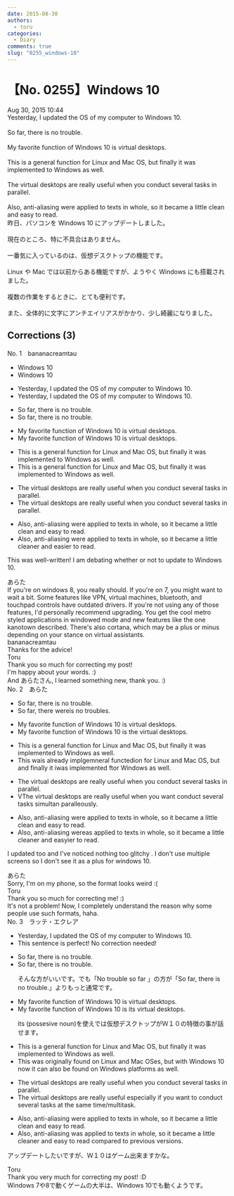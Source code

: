 ```yaml
---
date: 2015-08-30
authors:
  - toru
categories:
  - Diary
comments: true
slug: "0255_windows-10"
---
```


# 【No. 0255】Windows 10
<div class="date">Aug 30, 2015 10:44</div>
<div id="post"><div id="body_show_ori">
Yesterday, I updated the OS of my computer to Windows 10.<br/><br/>So far, there is no trouble.<br/><br/>My favorite function of Windows 10 is virtual desktops.<br/><br/>This is a general function for Linux and Mac OS, but finally it was implemented to Windows as well.<br/><br/>The virtual desktops are really useful when you conduct several tasks in parallel.<br/><br/>Also, anti-aliasing were applied to texts in whole, so it became a little clean and easy to read.
</div></div>

<!-- more -->

<div id="post_ja"><div id="body_show_mo">
昨日、パソコンを Windows 10 にアップデートしました。<br/><br/>現在のところ、特に不具合はありません。<br/><br/>一番気に入っているのは、仮想デスクトップの機能です。<br/><br/>Linux や Mac では以前からある機能ですが、ようやく Windows にも搭載されました。<br/><br/>複数の作業をするときに、とても便利です。<br/><br/>また、全体的に文字にアンチエイリアスがかかり、少し綺麗になりました。
</div></div>

## Corrections (3)
<div id="block"><div class="first_name"> No. 1　<span class="just_name">bananacreamtau</span></div><div id="block2">
<ul class="correction_field">
<li class="incorrect">Windows 10</li>
<li class="corrected correct">
Windows 10
</li>
</ul>
<ul class="correction_field">
<li class="incorrect">Yesterday, I updated the OS of my computer to Windows 10.</li>
<li class="corrected correct">
Yesterday, I updated the OS of my computer to Windows 10.
</li>
</ul>
<ul class="correction_field">
<li class="incorrect">So far, there is no trouble.</li>
<li class="corrected correct">
So far, there is no trouble.
</li>
</ul>
<ul class="correction_field">
<li class="incorrect">My favorite function of Windows 10 is virtual desktops.</li>
<li class="corrected correct">
My favorite function of Windows 10 is virtual desktops.
</li>
</ul>
<ul class="correction_field">
<li class="incorrect">This is a general function for Linux and Mac OS, but finally it was implemented to Windows as well.</li>
<li class="corrected correct">
This is a general function for Linux and Mac OS, but finally it was implemented to Windows as well.
</li>
</ul>
<ul class="correction_field">
<li class="incorrect">The virtual desktops are really useful when you conduct several tasks in parallel.</li>
<li class="corrected correct">
The virtual desktops are really useful when you conduct several tasks in parallel.
</li>
</ul>
<ul class="correction_field">
<li class="incorrect">Also, anti-aliasing were applied to texts in whole, so it became a little clean and easy to read.</li>
<li class="corrected correct">
Also, anti-aliasing were applied to texts in whole, so it became a little clean<span class="f_red">er </span>and <span class="f_red">easier</span> to read.
</li>
</ul>
<p class="comment_small">
 This was well-written! I am debating whether or not to update to Windows 10.
</p>

</div><div class="name"><span class="just_name">あらた</span><br>
If you're on windows 8, you really should. If you're on 7, you might want to wait a bit. Some features like VPN, virtual machines, bluetooth, and touchpad controls have outdated drivers. If you're not using any of those features, I'd personally recommend upgrading. You get the cool metro styled applications in windowed mode and new features like the one kanotown described. There's also cortana, which may be a plus or minus depending on your stance on virtual assistants.
</div>
<div class="name"><span class="just_name">bananacreamtau</span><br>
Thanks for the advice!
</div>
<div class="name"><span class="just_name">Toru</span><br>
Thank you so much for correcting my post! <br/>I'm happy about your words. :)<br/>And あらたさん, I learned something new, thank you. :)
</div>
</div>
<div id="block"><div class="first_name"> No. 2　<span class="just_name">あらた</span></div><div id="block2">
<ul class="correction_field">
<li class="incorrect">So far, there is no trouble.</li>
<li class="corrected correct">
So far, there <span class="f_red">were</span><span class="f_gray"><span class="sline">is</span></span> no trouble<span class="f_red">s</span>.
</li>
</ul>
<ul class="correction_field">
<li class="incorrect">My favorite function of Windows 10 is virtual desktops.</li>
<li class="corrected correct">
My favorite function of Windows 10 is <span class="f_red">the </span>virtual desktops.
</li>
</ul>
<ul class="correction_field">
<li class="incorrect">This is a general function for Linux and Mac OS, but finally it was implemented to Windows as well.</li>
<li class="corrected correct">
This <span class="f_red">wa</span><span class="f_gray"><span class="sline">i</span></span>s a<span class="f_red">lready</span> <span class="f_red">impl</span><span class="f_gray"><span class="sline">g</span></span>e<span class="f_red">m</span><span class="f_gray"><span class="sline">n</span></span>e<span class="f_gray"><span class="sline">ral fu</span></span>n<span class="f_gray"><span class="sline">c</span></span>t<span class="f_red">ed</span><span class="f_gray"><span class="sline">ion</span></span> for Linux and Mac<span class="f_gray"><span class="sline"> OS</span></span>, <span class="f_gray"><span class="sline">but</span></span> <span class="f_red">and </span>finally it <span class="f_red">i</span><span class="f_gray"><span class="sline">wa</span></span>s implemented <span class="f_red">f</span><span class="f_gray"><span class="sline">t</span></span>o<span class="f_red">r</span> Windows as well.
</li>
</ul>
<ul class="correction_field">
<li class="incorrect">The virtual desktops are really useful when you conduct several tasks in parallel.</li>
<li class="corrected correct">
<span class="f_red">V</span><span class="f_gray"><span class="sline">The v</span></span>irtual desktops are really useful when you <span class="f_red">want </span>conduct several tasks <span class="f_red">s</span>i<span class="f_red">multa</span>n<span class="f_gray"><span class="sline"> parall</span></span>e<span class="f_red">ous</span>l<span class="f_red">y</span>.
</li>
</ul>
<ul class="correction_field">
<li class="incorrect">Also, anti-aliasing were applied to texts in whole, so it became a little clean and easy to read.</li>
<li class="corrected correct">
Also, anti-aliasing w<span class="f_gray"><span class="sline">ere</span></span><span class="f_red">as</span> applied to texts<span class="f_gray"><span class="sline"> in whole</span></span>, so it became <span class="f_gray"><span class="sline">a little </span></span>clean<span class="f_red">er</span> and eas<span class="f_gray"><span class="sline">y</span></span><span class="f_red">ier</span> to read.
</li>
</ul>
<p class="comment_small">
 I updated too and I've noticed nothing too glitchy . I don't use multiple screens so I don't see it as a plus for windows 10.
</p>

</div><div class="name"><span class="just_name">あらた</span><br>
Sorry, I'm on my phone, so the format looks weird :(
</div>
<div class="name"><span class="just_name">Toru</span><br>
Thank you so much for correcting me! :)<br/>It's not a problem! Now, I completely understand the reason why some people use such formats, haha.
</div>
</div>
<div id="block"><div class="first_name"> No. 3　<span class="just_name">ラッテ・エクレア</span></div><div id="block2">
<ul class="correction_field">
<li class="incorrect">Yesterday, I updated the OS of my computer to Windows 10.</li>
<li class="corrected perfect">This sentence is perfect! No correction needed!</li>
</ul>
<ul class="correction_field">
<li class="incorrect">So far, there is no trouble.</li>
<li class="corrected correct">
So far, there is no trouble.
<p class="correction_comment">そんな方がいいです。でも「No trouble so far 」の方が「So far, there is no trouble.」よりもっと通常です。</p>
</li>
</ul>
<ul class="correction_field">
<li class="incorrect">My favorite function of Windows 10 is virtual desktops.</li>
<li class="corrected correct">
My favorite function of Windows 10 is <span class="f_red">its</span> virtual desktops.
<p class="correction_comment">its (possesive noun)を使えでは仮想デスクトップがＷ１０の特徴の事が話せます。</p>
</li>
</ul>
<ul class="correction_field">
<li class="incorrect">This is a general function for Linux and Mac OS, but finally it was implemented to Windows as well.</li>
<li class="corrected correct">
This was originally found on Linux and Mac OSes, but with Windows 10 now it can also be found on Windows platforms as well. 
</li>
</ul>
<ul class="correction_field">
<li class="incorrect">The virtual desktops are really useful when you conduct several tasks in parallel.</li>
<li class="corrected correct">
The virtual desktops are really useful especially if you want to conduct several tasks at the same time/multitask.
</li>
</ul>
<ul class="correction_field">
<li class="incorrect">Also, anti-aliasing were applied to texts in whole, so it became a little clean and easy to read.</li>
<li class="corrected correct">
Also, anti-aliasing was applied to texts in whole, so it became a little cleaner and easy to read compared to previous versions.
</li>
</ul>
<p class="comment_small">
 アップデートしたいですが、Ｗ１０はゲーム出来ますかな。
</p>

</div><div class="name"><span class="just_name">Toru</span><br>
Thank you very much for correcting my post! :D<br/>Windows 7や8で動くゲームの大半は、Windows 10でも動くようです。
</div>
</div>

